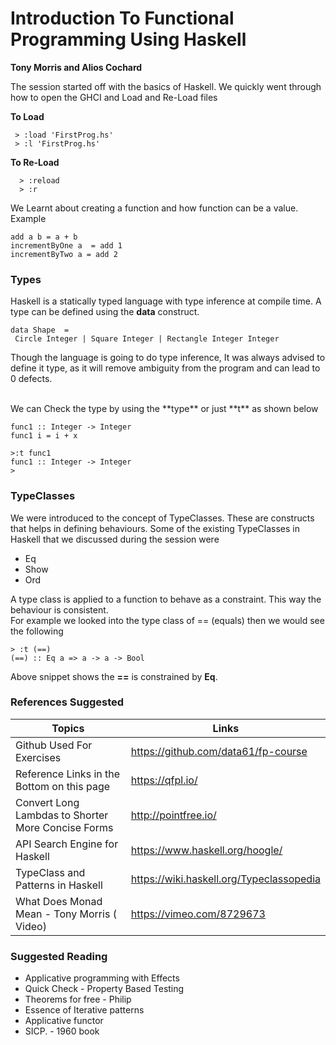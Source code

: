 # Introduction To Functional Programming Using Haskell
<p>
  <b> Tony Morris and Alios Cochard </b>
</p>

The session started off with the basics of Haskell.
We quickly went through how to open the GHCI and Load and Re-Load files

<b> To Load </b>
```
 > :load 'FirstProg.hs'
 > :l 'FirstProg.hs'
```
<b> To Re-Load </b>
```
  > :reload
  > :r
```

We Learnt about creating a function and how function can be a value.
<br> Example
 ```
 add a b = a + b
 incrementByOne a  = add 1
 incrementByTwo a = add 2
 ```

### Types

Haskell is a statically typed language with type inference at compile time. A type can be defined using the **data** construct.

```
data Shape  =
 Circle Integer | Square Integer | Rectangle Integer Integer
```

Though the language is going to do type inference, It was always advised to define it type, as it will remove ambiguity from the program and can lead to 0 defects.

<br>
We can Check the type by using the **type** or just **t** as shown below

```
func1 :: Integer -> Integer
func1 i = i + x

>:t func1
func1 :: Integer -> Integer
>
```

### TypeClasses

We were introduced to the concept of TypeClasses. These are constructs that helps in defining behaviours.
Some of the existing TypeClasses in Haskell that we discussed during the session were

* Eq
* Show
* Ord

A type class is applied to a function to behave as a constraint. This way the behaviour is consistent.
<br>
For example we looked into the type class of == (equals) then we would see the following

```
> :t (==)
(==) :: Eq a => a -> a -> Bool

```
Above snippet shows the **==** is constrained by **Eq**.  




### References Suggested
|Topics | Links |
| ---- | ----|
| Github Used For Exercises | https://github.com/data61/fp-course |
| Reference Links in the Bottom on this page | https://qfpl.io/ |
| Convert Long Lambdas to Shorter More Concise Forms | http://pointfree.io/ |
| API Search Engine for Haskell | https://www.haskell.org/hoogle/ |
| TypeClass and Patterns in Haskell | https://wiki.haskell.org/Typeclassopedia |
| What Does Monad Mean - Tony Morris ( Video) | https://vimeo.com/8729673 |
### Suggested Reading
 * Applicative programming with Effects
 * Quick Check - Property Based Testing
 * Theorems for free - Philip
 * Essence of Iterative patterns
 * Applicative functor
 * SICP. - 1960 book
